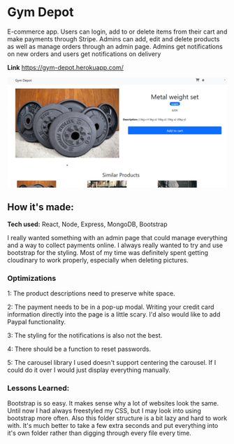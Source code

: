 # Gym Depot

E-commerce app. Users can login, add to or delete items from their cart and make payments through Stripe. Admins can add, edit and delete products as well as manage orders through an admin page. Admins get notifications on new orders and users get notifications on delivery

**Link** https://gym-depot.herokuapp.com/

![cocktailscreenshot](https://github.com/TravyTheDev/TravyTheDev/blob/main/gym-depot-screenshot2.png?raw=true)

## How it's made:
**Tech used:** React, Node, Express, MongoDB, Bootstrap

I really wanted something with an admin page that could manage everything and a way to collect payments online. I always really wanted to try and use bootstrap for the styling. Most of my time was definitely spent getting cloudinary to work properly, especially when deleting pictures.  

### Optimizations 
1: The product descriptions need to preserve white space.

2: The payment needs to be in a pop-up modal. Writing your credit card information directly into the page is a little scary. I'd also would like to add Paypal functionality.

3: The styling for the notifications is also not the best.

4: There should be a function to reset passwords.

5: The carousel library I used doesn't support centering the carousel. If I could do it over I would just display everything manually.

### Lessons Learned:
Bootstrap is so easy. It makes sense why a lot of websites look the same. Until now I had always freestyled my CSS, but I may look into using bootstrap more often. Also this folder structure is a bit lazy and hard to work with. It's much better to take a few extra seconds and put everything into it's own folder rather than digging through every file every time. 
